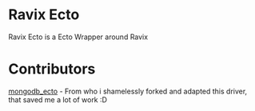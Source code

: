 # Ravix Ecto

Ravix Ecto is a Ecto Wrapper around Ravix

# Contributors

[mongodb_ecto](https://github.com/elixir-mongo/mongodb_ecto) - From who i shamelessly forked and adapted this driver, that saved me a lot of work :D